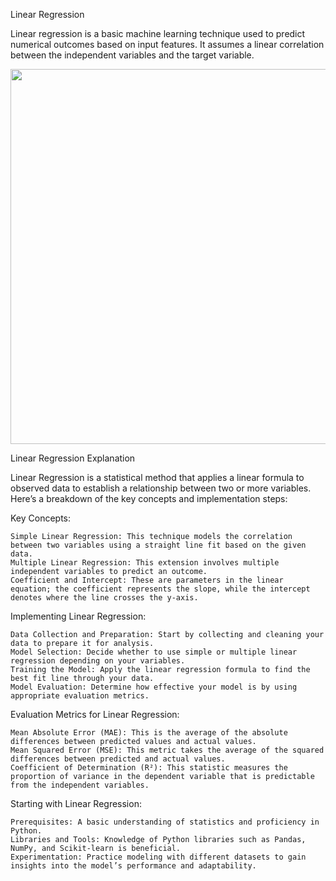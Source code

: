 

Linear Regression


Linear regression is a basic machine learning technique used to predict numerical outcomes based on input features. It assumes a linear correlation between the independent variables and the target variable.

<img src="https://techvidvan.com/tutorials/wp-content/uploads/sites/2/2020/03/linear-regressions.jpg" width="600">

Linear Regression Explanation

Linear Regression is a statistical method that applies a linear formula to observed data to establish a relationship between two or more variables. Here’s a breakdown of the key concepts and implementation steps:

Key Concepts:

    Simple Linear Regression: This technique models the correlation between two variables using a straight line fit based on the given data.
    Multiple Linear Regression: This extension involves multiple independent variables to predict an outcome.
    Coefficient and Intercept: These are parameters in the linear equation; the coefficient represents the slope, while the intercept denotes where the line crosses the y-axis.

Implementing Linear Regression:

    Data Collection and Preparation: Start by collecting and cleaning your data to prepare it for analysis.
    Model Selection: Decide whether to use simple or multiple linear regression depending on your variables.
    Training the Model: Apply the linear regression formula to find the best fit line through your data.
    Model Evaluation: Determine how effective your model is by using appropriate evaluation metrics.

Evaluation Metrics for Linear Regression:

    Mean Absolute Error (MAE): This is the average of the absolute differences between predicted values and actual values.
    Mean Squared Error (MSE): This metric takes the average of the squared differences between predicted and actual values.
    Coefficient of Determination (R²): This statistic measures the proportion of variance in the dependent variable that is predictable from the independent variables.

Starting with Linear Regression:

    Prerequisites: A basic understanding of statistics and proficiency in Python.
    Libraries and Tools: Knowledge of Python libraries such as Pandas, NumPy, and Scikit-learn is beneficial.
    Experimentation: Practice modeling with different datasets to gain insights into the model’s performance and adaptability.
